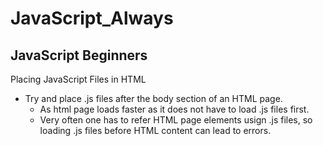 # JavaScript_Always

## JavaScript Beginners

Placing JavaScript Files in HTML

- Try and place .js files after the body section of an HTML page.
  - As html page loads faster as it does not have to load .js files first.
  - Very often one has to refer HTML page elements usign .js files, so loading .js files before HTML content can lead to errors.
